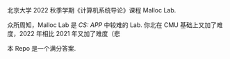 北京大学 2022 秋季学期《计算机系统导论》课程 Malloc Lab.

众所周知，Malloc Lab 是 *CS: APP* 中较难的 Lab. 你北在 CMU 基础上又加了难度，2022 年相比 2021 年又加了难度（悲

本 Repo 是一个满分答案.